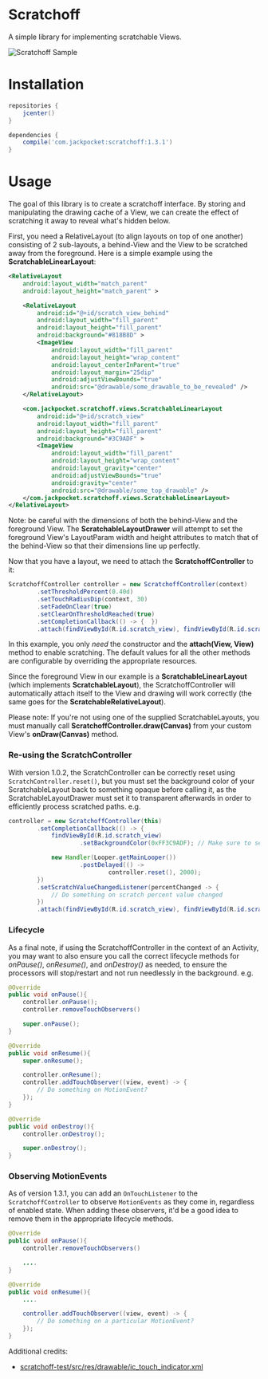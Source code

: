 # Scratchoff

A simple library for implementing scratchable Views.

![Scratchoff Sample](https://github.com/jackpocket/android_scratchoff/raw/master/scratchoff.gif)

# Installation

```groovy
repositories {
    jcenter()
}

dependencies {
    compile('com.jackpocket:scratchoff:1.3.1')
}
```

# Usage

The goal of this library is to create a scratchoff interface. By storing and manipulating the drawing cache of a View, we can create the effect of scratching it away to reveal what's hidden below. 

First, you need a RelativeLayout (to align layouts on top of one another) consisting of 2 sub-layouts, a behind-View and the View to be scratched away from the foreground. Here is a simple example using the **ScratchableLinearLayout**:

```xml
<RelativeLayout
    android:layout_width="match_parent"
    android:layout_height="match_parent" >

    <RelativeLayout
        android:id="@+id/scratch_view_behind"
        android:layout_width="fill_parent"
        android:layout_height="fill_parent"
        android:background="#818B8D" >
        <ImageView
            android:layout_width="fill_parent"
            android:layout_height="wrap_content"
            android:layout_centerInParent="true"
            android:layout_margin="25dip"
            android:adjustViewBounds="true"
            android:src="@drawable/some_drawable_to_be_revealed" />
    </RelativeLayout>

    <com.jackpocket.scratchoff.views.ScratchableLinearLayout
        android:id="@+id/scratch_view"
        android:layout_width="fill_parent"
        android:layout_height="fill_parent"
        android:background="#3C9ADF" >
        <ImageView
            android:layout_width="fill_parent"
            android:layout_height="wrap_content"
            android:layout_gravity="center"
            android:adjustViewBounds="true"
            android:gravity="center"
            android:src="@drawable/some_top_drawable" />
    </com.jackpocket.scratchoff.views.ScratchableLinearLayout>
</RelativeLayout>
```

Note: be careful with the dimensions of both the behind-View and the foreground View. The **ScratchableLayoutDrawer** will attempt to set the foreground View's LayoutParam width and height attributes to match that of the behind-View so that their dimensions line up perfectly. 

Now that you have a layout, we need to attach the **ScratchoffController** to it:

```java
ScratchoffController controller = new ScratchoffController(context)
        .setThresholdPercent(0.40d)
        .setTouchRadiusDip(context, 30)
        .setFadeOnClear(true)
        .setClearOnThresholdReached(true)
        .setCompletionCallback(() -> {  })
        .attach(findViewById(R.id.scratch_view), findViewById(R.id.scratch_view_behind));
```

In this example, you only *need* the constructor and the **attach(View, View)** method to enable scratching. The default values for all the other methods are configurable by overriding the appropriate resources.

Since the foreground View in our example is a **ScratchableLinearLayout** (which implements **ScratchableLayout**), the ScratchoffController will automatically attach itself to the View and drawing will work correctly (the same goes for the **ScratchableRelativeLayout**).

Please note: If you're not using one of the supplied ScratchableLayouts, you must manually call **ScratchoffController.draw(Canvas)** from your custom View's **onDraw(Canvas)** method.

### Re-using the ScratchController

With version 1.0.2, the ScratchController can be correctly reset using `ScratchController.reset()`, but you must set the background color of your ScratchableLayout back to something opaque before calling it, as the ScratchableLayoutDrawer must set it to transparent afterwards in order to efficiently process scratched paths. e.g.

```java
controller = new ScratchoffController(this)
        .setCompletionCallback(() -> {
            findViewById(R.id.scratch_view)
                    .setBackgroundColor(0xFF3C9ADF); // Make sure to set the background. Don't worry, it's still hidden if it cleared

            new Handler(Looper.getMainLooper())
                    .postDelayed(() -> 
                            controller.reset(), 2000);
        })
        .setScratchValueChangedListener(percentChanged -> {
            // Do something on scratch percent value changed
        })
        .attach(findViewById(R.id.scratch_view), findViewById(R.id.scratch_view_behind));
```

### Lifecycle

As a final note, if using the ScratchoffController in the context of an Activity, you may want to also ensure you call the correct lifecycle methods for *onPause()*, *onResume()*, and *onDestroy()* as needed, to ensure the processors will stop/restart and not run needlessly in the background. e.g.

```java
@Override
public void onPause(){
    controller.onPause();
    controller.removeTouchObservers()

    super.onPause();
}

@Override
public void onResume(){
    super.onResume();

    controller.onResume();
    controller.addTouchObserver((view, event) -> {
        // Do something on MotionEvent?
    });
}

@Override
public void onDestroy(){
    controller.onDestroy();

    super.onDestroy();
}
```

### Observing MotionEvents

As of version 1.3.1, you can add an `OnTouchListener` to the `ScratchoffController` to observe `MotionEvents` as they come in, regardless of enabled state. When adding these observers, it'd be a good idea to remove them in the appropriate lifecycle methods.


```java
@Override
public void onPause(){
    controller.removeTouchObservers()

    ....
}

@Override
public void onResume(){
    ....

    controller.addTouchObserver((view, event) -> {
        // Do something on a particular MotionEvent?
    });
}
```

Additional credits:
+ [scratchoff-test/src/res/drawable/ic_touch_indicator.xml](https://www.svgrepo.com/svg/9543/touch)